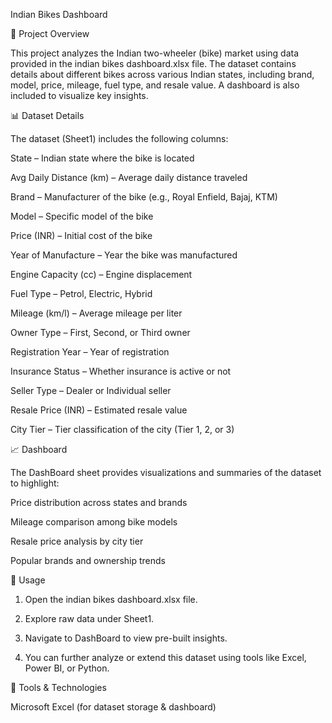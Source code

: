 Indian Bikes Dashboard

📌 Project Overview

This project analyzes the Indian two-wheeler (bike) market using data provided in the indian bikes dashboard.xlsx file. The dataset contains details about different bikes across various Indian states, including brand, model, price, mileage, fuel type, and resale value. A dashboard is also included to visualize key insights.

📊 Dataset Details

The dataset (Sheet1) includes the following columns:

State – Indian state where the bike is located

Avg Daily Distance (km) – Average daily distance traveled

Brand – Manufacturer of the bike (e.g., Royal Enfield, Bajaj, KTM)

Model – Specific model of the bike

Price (INR) – Initial cost of the bike

Year of Manufacture – Year the bike was manufactured

Engine Capacity (cc) – Engine displacement

Fuel Type – Petrol, Electric, Hybrid

Mileage (km/l) – Average mileage per liter

Owner Type – First, Second, or Third owner

Registration Year – Year of registration

Insurance Status – Whether insurance is active or not

Seller Type – Dealer or Individual seller

Resale Price (INR) – Estimated resale value

City Tier – Tier classification of the city (Tier 1, 2, or 3)


📈 Dashboard

The DashBoard sheet provides visualizations and summaries of the dataset to highlight:

Price distribution across states and brands

Mileage comparison among bike models

Resale price analysis by city tier

Popular brands and ownership trends


🚀 Usage

1. Open the indian bikes dashboard.xlsx file.


2. Explore raw data under Sheet1.


3. Navigate to DashBoard to view pre-built insights.


4. You can further analyze or extend this dataset using tools like Excel, Power BI, or Python.



🔧 Tools & Technologies

Microsoft Excel (for dataset storage & dashboard)
